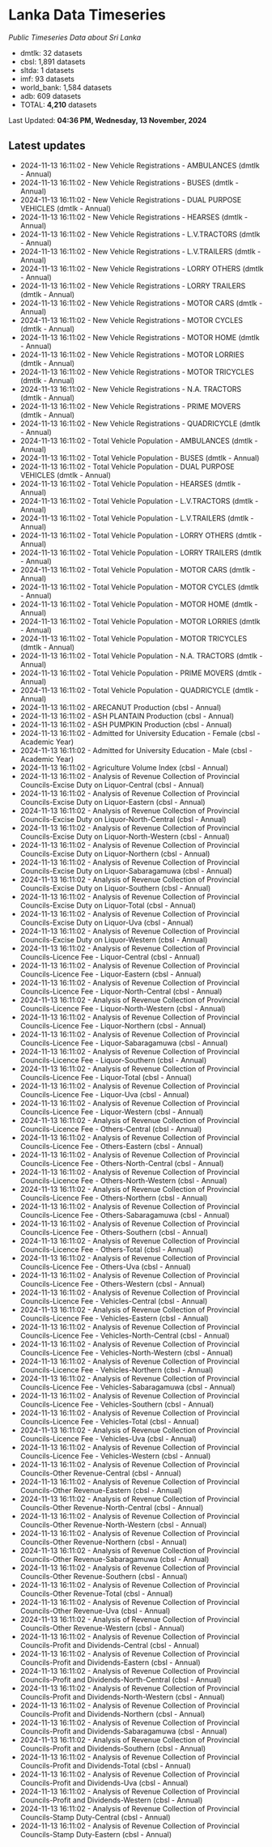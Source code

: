 # Lanka Data Timeseries
*Public Timeseries Data about Sri Lanka*

* dmtlk: 32 datasets
* cbsl: 1,891 datasets
* sltda: 1 datasets
* imf: 93 datasets
* world_bank: 1,584 datasets
* adb: 609 datasets
* TOTAL: **4,210** datasets

Last Updated: **04:36 PM, Wednesday, 13 November, 2024**

## Latest updates

* 2024-11-13 16:11:02 - New Vehicle Registrations - AMBULANCES (dmtlk - Annual)
* 2024-11-13 16:11:02 - New Vehicle Registrations - BUSES (dmtlk - Annual)
* 2024-11-13 16:11:02 - New Vehicle Registrations - DUAL PURPOSE VEHICLES (dmtlk - Annual)
* 2024-11-13 16:11:02 - New Vehicle Registrations - HEARSES (dmtlk - Annual)
* 2024-11-13 16:11:02 - New Vehicle Registrations - L.V.TRACTORS (dmtlk - Annual)
* 2024-11-13 16:11:02 - New Vehicle Registrations - L.V.TRAILERS (dmtlk - Annual)
* 2024-11-13 16:11:02 - New Vehicle Registrations - LORRY OTHERS (dmtlk - Annual)
* 2024-11-13 16:11:02 - New Vehicle Registrations - LORRY TRAILERS (dmtlk - Annual)
* 2024-11-13 16:11:02 - New Vehicle Registrations - MOTOR CARS (dmtlk - Annual)
* 2024-11-13 16:11:02 - New Vehicle Registrations - MOTOR CYCLES (dmtlk - Annual)
* 2024-11-13 16:11:02 - New Vehicle Registrations - MOTOR HOME (dmtlk - Annual)
* 2024-11-13 16:11:02 - New Vehicle Registrations - MOTOR LORRIES (dmtlk - Annual)
* 2024-11-13 16:11:02 - New Vehicle Registrations - MOTOR TRICYCLES (dmtlk - Annual)
* 2024-11-13 16:11:02 - New Vehicle Registrations - N.A. TRACTORS (dmtlk - Annual)
* 2024-11-13 16:11:02 - New Vehicle Registrations - PRIME MOVERS (dmtlk - Annual)
* 2024-11-13 16:11:02 - New Vehicle Registrations - QUADRICYCLE (dmtlk - Annual)
* 2024-11-13 16:11:02 - Total Vehicle Population - AMBULANCES (dmtlk - Annual)
* 2024-11-13 16:11:02 - Total Vehicle Population - BUSES (dmtlk - Annual)
* 2024-11-13 16:11:02 - Total Vehicle Population - DUAL PURPOSE VEHICLES (dmtlk - Annual)
* 2024-11-13 16:11:02 - Total Vehicle Population - HEARSES (dmtlk - Annual)
* 2024-11-13 16:11:02 - Total Vehicle Population - L.V.TRACTORS (dmtlk - Annual)
* 2024-11-13 16:11:02 - Total Vehicle Population - L.V.TRAILERS (dmtlk - Annual)
* 2024-11-13 16:11:02 - Total Vehicle Population - LORRY OTHERS (dmtlk - Annual)
* 2024-11-13 16:11:02 - Total Vehicle Population - LORRY TRAILERS (dmtlk - Annual)
* 2024-11-13 16:11:02 - Total Vehicle Population - MOTOR CARS (dmtlk - Annual)
* 2024-11-13 16:11:02 - Total Vehicle Population - MOTOR CYCLES (dmtlk - Annual)
* 2024-11-13 16:11:02 - Total Vehicle Population - MOTOR HOME (dmtlk - Annual)
* 2024-11-13 16:11:02 - Total Vehicle Population - MOTOR LORRIES (dmtlk - Annual)
* 2024-11-13 16:11:02 - Total Vehicle Population - MOTOR TRICYCLES (dmtlk - Annual)
* 2024-11-13 16:11:02 - Total Vehicle Population - N.A. TRACTORS (dmtlk - Annual)
* 2024-11-13 16:11:02 - Total Vehicle Population - PRIME MOVERS (dmtlk - Annual)
* 2024-11-13 16:11:02 - Total Vehicle Population - QUADRICYCLE (dmtlk - Annual)
* 2024-11-13 16:11:02 - ARECANUT Production (cbsl - Annual)
* 2024-11-13 16:11:02 - ASH PLANTAIN Production (cbsl - Annual)
* 2024-11-13 16:11:02 - ASH PUMPKIN Production (cbsl - Annual)
* 2024-11-13 16:11:02 - Admitted for University Education - Female (cbsl - Academic Year)
* 2024-11-13 16:11:02 - Admitted for University Education - Male (cbsl - Academic Year)
* 2024-11-13 16:11:02 - Agriculture Volume Index (cbsl - Annual)
* 2024-11-13 16:11:02 - Analysis of Revenue Collection of Provincial Councils-Excise Duty on Liquor-Central (cbsl - Annual)
* 2024-11-13 16:11:02 - Analysis of Revenue Collection of Provincial Councils-Excise Duty on Liquor-Eastern (cbsl - Annual)
* 2024-11-13 16:11:02 - Analysis of Revenue Collection of Provincial Councils-Excise Duty on Liquor-North-Central (cbsl - Annual)
* 2024-11-13 16:11:02 - Analysis of Revenue Collection of Provincial Councils-Excise Duty on Liquor-North-Western (cbsl - Annual)
* 2024-11-13 16:11:02 - Analysis of Revenue Collection of Provincial Councils-Excise Duty on Liquor-Northern (cbsl - Annual)
* 2024-11-13 16:11:02 - Analysis of Revenue Collection of Provincial Councils-Excise Duty on Liquor-Sabaragamuwa (cbsl - Annual)
* 2024-11-13 16:11:02 - Analysis of Revenue Collection of Provincial Councils-Excise Duty on Liquor-Southern (cbsl - Annual)
* 2024-11-13 16:11:02 - Analysis of Revenue Collection of Provincial Councils-Excise Duty on Liquor-Total (cbsl - Annual)
* 2024-11-13 16:11:02 - Analysis of Revenue Collection of Provincial Councils-Excise Duty on Liquor-Uva (cbsl - Annual)
* 2024-11-13 16:11:02 - Analysis of Revenue Collection of Provincial Councils-Excise Duty on Liquor-Western (cbsl - Annual)
* 2024-11-13 16:11:02 - Analysis of Revenue Collection of Provincial Councils-Licence Fee - Liquor-Central (cbsl - Annual)
* 2024-11-13 16:11:02 - Analysis of Revenue Collection of Provincial Councils-Licence Fee - Liquor-Eastern (cbsl - Annual)
* 2024-11-13 16:11:02 - Analysis of Revenue Collection of Provincial Councils-Licence Fee - Liquor-North-Central (cbsl - Annual)
* 2024-11-13 16:11:02 - Analysis of Revenue Collection of Provincial Councils-Licence Fee - Liquor-North-Western (cbsl - Annual)
* 2024-11-13 16:11:02 - Analysis of Revenue Collection of Provincial Councils-Licence Fee - Liquor-Northern (cbsl - Annual)
* 2024-11-13 16:11:02 - Analysis of Revenue Collection of Provincial Councils-Licence Fee - Liquor-Sabaragamuwa (cbsl - Annual)
* 2024-11-13 16:11:02 - Analysis of Revenue Collection of Provincial Councils-Licence Fee - Liquor-Southern (cbsl - Annual)
* 2024-11-13 16:11:02 - Analysis of Revenue Collection of Provincial Councils-Licence Fee - Liquor-Total (cbsl - Annual)
* 2024-11-13 16:11:02 - Analysis of Revenue Collection of Provincial Councils-Licence Fee - Liquor-Uva (cbsl - Annual)
* 2024-11-13 16:11:02 - Analysis of Revenue Collection of Provincial Councils-Licence Fee - Liquor-Western (cbsl - Annual)
* 2024-11-13 16:11:02 - Analysis of Revenue Collection of Provincial Councils-Licence Fee - Others-Central (cbsl - Annual)
* 2024-11-13 16:11:02 - Analysis of Revenue Collection of Provincial Councils-Licence Fee - Others-Eastern (cbsl - Annual)
* 2024-11-13 16:11:02 - Analysis of Revenue Collection of Provincial Councils-Licence Fee - Others-North-Central (cbsl - Annual)
* 2024-11-13 16:11:02 - Analysis of Revenue Collection of Provincial Councils-Licence Fee - Others-North-Western (cbsl - Annual)
* 2024-11-13 16:11:02 - Analysis of Revenue Collection of Provincial Councils-Licence Fee - Others-Northern (cbsl - Annual)
* 2024-11-13 16:11:02 - Analysis of Revenue Collection of Provincial Councils-Licence Fee - Others-Sabaragamuwa (cbsl - Annual)
* 2024-11-13 16:11:02 - Analysis of Revenue Collection of Provincial Councils-Licence Fee - Others-Southern (cbsl - Annual)
* 2024-11-13 16:11:02 - Analysis of Revenue Collection of Provincial Councils-Licence Fee - Others-Total (cbsl - Annual)
* 2024-11-13 16:11:02 - Analysis of Revenue Collection of Provincial Councils-Licence Fee - Others-Uva (cbsl - Annual)
* 2024-11-13 16:11:02 - Analysis of Revenue Collection of Provincial Councils-Licence Fee - Others-Western (cbsl - Annual)
* 2024-11-13 16:11:02 - Analysis of Revenue Collection of Provincial Councils-Licence Fee - Vehicles-Central (cbsl - Annual)
* 2024-11-13 16:11:02 - Analysis of Revenue Collection of Provincial Councils-Licence Fee - Vehicles-Eastern (cbsl - Annual)
* 2024-11-13 16:11:02 - Analysis of Revenue Collection of Provincial Councils-Licence Fee - Vehicles-North-Central (cbsl - Annual)
* 2024-11-13 16:11:02 - Analysis of Revenue Collection of Provincial Councils-Licence Fee - Vehicles-North-Western (cbsl - Annual)
* 2024-11-13 16:11:02 - Analysis of Revenue Collection of Provincial Councils-Licence Fee - Vehicles-Northern (cbsl - Annual)
* 2024-11-13 16:11:02 - Analysis of Revenue Collection of Provincial Councils-Licence Fee - Vehicles-Sabaragamuwa (cbsl - Annual)
* 2024-11-13 16:11:02 - Analysis of Revenue Collection of Provincial Councils-Licence Fee - Vehicles-Southern (cbsl - Annual)
* 2024-11-13 16:11:02 - Analysis of Revenue Collection of Provincial Councils-Licence Fee - Vehicles-Total (cbsl - Annual)
* 2024-11-13 16:11:02 - Analysis of Revenue Collection of Provincial Councils-Licence Fee - Vehicles-Uva (cbsl - Annual)
* 2024-11-13 16:11:02 - Analysis of Revenue Collection of Provincial Councils-Licence Fee - Vehicles-Western (cbsl - Annual)
* 2024-11-13 16:11:02 - Analysis of Revenue Collection of Provincial Councils-Other Revenue-Central (cbsl - Annual)
* 2024-11-13 16:11:02 - Analysis of Revenue Collection of Provincial Councils-Other Revenue-Eastern (cbsl - Annual)
* 2024-11-13 16:11:02 - Analysis of Revenue Collection of Provincial Councils-Other Revenue-North-Central (cbsl - Annual)
* 2024-11-13 16:11:02 - Analysis of Revenue Collection of Provincial Councils-Other Revenue-North-Western (cbsl - Annual)
* 2024-11-13 16:11:02 - Analysis of Revenue Collection of Provincial Councils-Other Revenue-Northern (cbsl - Annual)
* 2024-11-13 16:11:02 - Analysis of Revenue Collection of Provincial Councils-Other Revenue-Sabaragamuwa (cbsl - Annual)
* 2024-11-13 16:11:02 - Analysis of Revenue Collection of Provincial Councils-Other Revenue-Southern (cbsl - Annual)
* 2024-11-13 16:11:02 - Analysis of Revenue Collection of Provincial Councils-Other Revenue-Total (cbsl - Annual)
* 2024-11-13 16:11:02 - Analysis of Revenue Collection of Provincial Councils-Other Revenue-Uva (cbsl - Annual)
* 2024-11-13 16:11:02 - Analysis of Revenue Collection of Provincial Councils-Other Revenue-Western (cbsl - Annual)
* 2024-11-13 16:11:02 - Analysis of Revenue Collection of Provincial Councils-Profit and Dividends-Central (cbsl - Annual)
* 2024-11-13 16:11:02 - Analysis of Revenue Collection of Provincial Councils-Profit and Dividends-Eastern (cbsl - Annual)
* 2024-11-13 16:11:02 - Analysis of Revenue Collection of Provincial Councils-Profit and Dividends-North-Central (cbsl - Annual)
* 2024-11-13 16:11:02 - Analysis of Revenue Collection of Provincial Councils-Profit and Dividends-North-Western (cbsl - Annual)
* 2024-11-13 16:11:02 - Analysis of Revenue Collection of Provincial Councils-Profit and Dividends-Northern (cbsl - Annual)
* 2024-11-13 16:11:02 - Analysis of Revenue Collection of Provincial Councils-Profit and Dividends-Sabaragamuwa (cbsl - Annual)
* 2024-11-13 16:11:02 - Analysis of Revenue Collection of Provincial Councils-Profit and Dividends-Southern (cbsl - Annual)
* 2024-11-13 16:11:02 - Analysis of Revenue Collection of Provincial Councils-Profit and Dividends-Total (cbsl - Annual)
* 2024-11-13 16:11:02 - Analysis of Revenue Collection of Provincial Councils-Profit and Dividends-Uva (cbsl - Annual)
* 2024-11-13 16:11:02 - Analysis of Revenue Collection of Provincial Councils-Profit and Dividends-Western (cbsl - Annual)
* 2024-11-13 16:11:02 - Analysis of Revenue Collection of Provincial Councils-Stamp Duty-Central (cbsl - Annual)
* 2024-11-13 16:11:02 - Analysis of Revenue Collection of Provincial Councils-Stamp Duty-Eastern (cbsl - Annual)